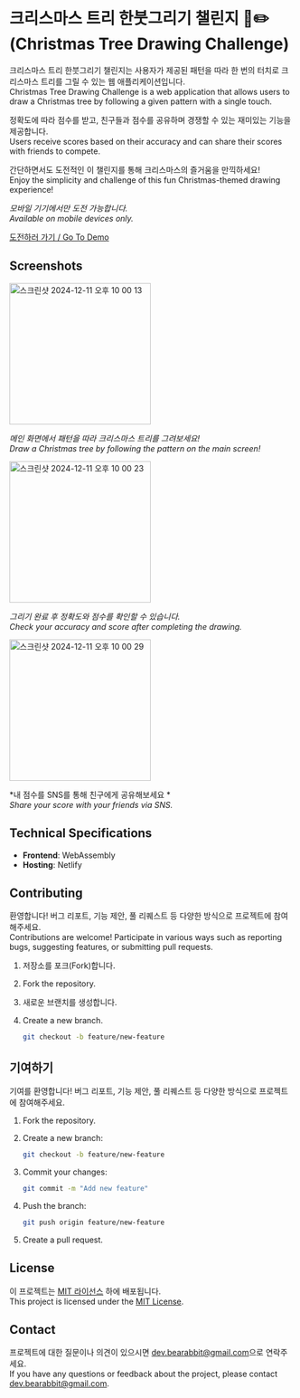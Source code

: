 # 크리스마스 트리 한붓그리기 챌린지 🎄✏️ <br> (Christmas Tree Drawing Challenge)

크리스마스 트리 한붓그리기 챌린지는 사용자가 제공된 패턴을 따라 한 번의 터치로 크리스마스 트리를 그릴 수 있는 웹 애플리케이션입니다.  
Christmas Tree Drawing Challenge is a web application that allows users to draw a Christmas tree by following a given pattern with a single touch. 

정확도에 따라 점수를 받고, 친구들과 점수를 공유하며 경쟁할 수 있는 재미있는 기능을 제공합니다.  
Users receive scores based on their accuracy and can share their scores with friends to compete.

간단하면서도 도전적인 이 챌린지를 통해 크리스마스의 즐거움을 만끽하세요!  
Enjoy the simplicity and challenge of this fun Christmas-themed drawing experience!  

*모바일 기기에서만 도전 가능합니다.*  
*Available on mobile devices only.*  

[도전하러 가기 / Go To Demo](https://drawtree.netlify.app/)

## Screenshots

<img width="250" alt="스크린샷 2024-12-11 오후 10 00 13" src="https://github.com/user-attachments/assets/34907404-235d-42ee-acdf-ce1e4836985b">

*메인 화면에서 패턴을 따라 크리스마스 트리를 그려보세요!*  
*Draw a Christmas tree by following the pattern on the main screen!*  

<img width="250" alt="스크린샷 2024-12-11 오후 10 00 23" src="https://github.com/user-attachments/assets/22a7898f-e546-453f-be97-da5d40901e46">

*그리기 완료 후 정확도와 점수를 확인할 수 있습니다.*  
*Check your accuracy and score after completing the drawing.*

<img width="250" alt="스크린샷 2024-12-11 오후 10 00 29" src="https://github.com/user-attachments/assets/9556efb8-4a9a-4fa5-8322-4a35305bc94e">

*내 점수를 SNS를 통해 친구에게 공유해보세요 *  
*Share your score with your friends via SNS.*

## Technical Specifications

- **Frontend**: WebAssembly
- **Hosting**: Netlify

## Contributing

환영합니다! 버그 리포트, 기능 제안, 풀 리퀘스트 등 다양한 방식으로 프로젝트에 참여해주세요.  
Contributions are welcome! Participate in various ways such as reporting bugs, suggesting features, or submitting pull requests.  

1. 저장소를 포크(Fork)합니다.
1. Fork the repository.

2. 새로운 브랜치를 생성합니다.
2. Create a new branch.
    ```bash
    git checkout -b feature/new-feature
    ```


## 기여하기

기여를 환영합니다! 버그 리포트, 기능 제안, 풀 리퀘스트 등 다양한 방식으로 프로젝트에 참여해주세요.

1. Fork the repository.
2. Create a new branch:

    ```bash
    git checkout -b feature/new-feature
    ```

3. Commit your changes:

    ```bash
    git commit -m "Add new feature"
    ```

4. Push the branch:

    ```bash
    git push origin feature/new-feature
    ```

5. Create a pull request.

## License

이 프로젝트는 [MIT 라이선스](LICENSE) 하에 배포됩니다.  
This project is licensed under the [MIT License](LICENSE).  

## Contact

프로젝트에 대한 질문이나 의견이 있으시면 [dev.bearabbit@gmail.com](mailto:dev.bearabbit@gmail.com)으로 연락주세요.  
If you have any questions or feedback about the project, please contact [dev.bearabbit@gmail.com](mailto:dev.bearabbit@gmail.com).  

